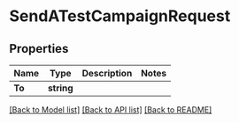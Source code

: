 # SendATestCampaignRequest

## Properties

Name | Type | Description | Notes
------------ | ------------- | ------------- | -------------
**To** | **string** |  |

[[Back to Model list]](../README.md#documentation-for-models) [[Back to API list]](../README.md#documentation-for-api-endpoints) [[Back to README]](../README.md)


